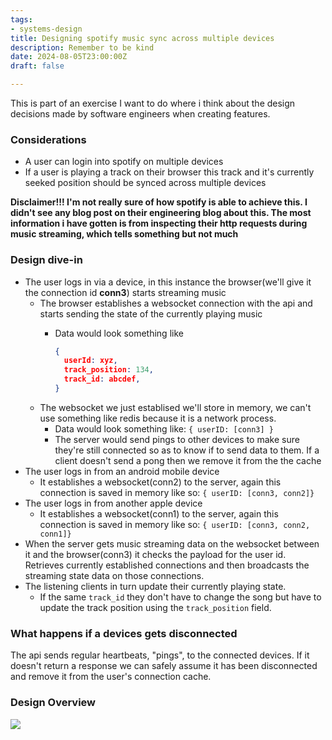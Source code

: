 ```yaml
---
tags:
- systems-design
title: Designing spotify music sync across multiple devices
description: Remember to be kind
date: 2024-08-05T23:00:00Z
draft: false

---
```

This is part of an exercise I want to do where i think about the design decisions made by software engineers when creating features.

### Considerations
- A user can login into spotify on multiple devices
- If a user is playing a track on their browser this track and it's currently seeked position should be synced across multiple devices


**Disclaimer!!! I'm not really sure of how spotify is able to achieve this. I didn't see any blog post on their engineering blog about this. The most information i have gotten is from inspecting their http requests during music streaming, which tells something but not much**

### Design dive-in
- The user logs in via a device, in this instance the browser(we'll give it the connection id **conn3**) starts streaming music
	- The browser establishes a websocket connection with the api and starts sending the state of the currently playing music
		- Data would look something like

            ```json
            {
              userId: xyz,
              track_position: 134,
              track_id: abcdef,
            }
            ```
	- The websocket we just establised we'll store in memory, we can't use something like redis because it is a network process.
		- Data would look something like:
		  `{ userID: [conn3] }`
		- The server would send pings to other devices to make sure they're still connected so as to know if to send data to them. If a client doesn't send a pong then we remove it from the the cache
- The user logs in from an android mobile device
	- It establishes a websocket(conn2) to the server, again this connection is saved in memory like so:
    `{ userID: [conn3, conn2]}`
- The user logs in from another apple device
	- It establishes a websocket(conn1) to the server, again this connection is saved in memory like so:
    `{ userID: [conn3, conn2, conn1]}`
- When the server gets music streaming data on the websocket between it and the browser(conn3) it checks the payload for the user id. Retrieves currently established connections and then broadcasts the streaming state data on those connections.
- The listening clients in turn update their currently playing state.
  - If the same `track_id` they don't have to change the song but have to update the track position using the `track_position` field.

### What happens if a devices gets disconnected
The api sends regular heartbeats, "pings", to the connected devices. If it doesn't return a response we can safely assume it has been disconnected and remove it from the user's connection cache.


### Design Overview
![](/spotify-music-sync-design.png)
